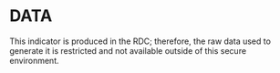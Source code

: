 # DATA
  
This indicator is produced in the RDC; therefore, the raw data used to generate it is restricted and not available outside of this secure environment. 
